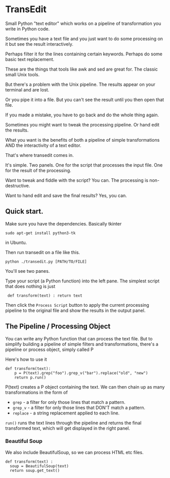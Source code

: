 # TransEdit

Small Python "text editor" which works on a pipeline of transformation you write in Python code.


Sometimes you have a text file and you just want to do some processing on it but see the result interactively.

Perhaps filter it for the lines containing certain keywords. Perhaps do some basic text replacement.

These are the things that tools like awk and sed are great for. The classic small Unix tools.

But there's a problem with the Unix pipeline. The results appear on your terminal and are lost.

Or you pipe it into a file. But you can't see the result until you then open that file.

If you made a mistake, you have to go back and do the whole thing again.

Sometimes you might want to tweak the processing pipeline. Or hand edit the results.

What you want is the benefits of both a pipeline of simple transformations AND the interactivity of a text editor.

That's where transedit comes in.

It's simple. Two panels. One for the script that processes the input file. One for the result of the processing.

Want to tweak and fiddle with the script? You can. The processing is non-destructive.

Want to hand edit and save the final results? Yes, you can.

## Quick start.

Make sure you have the dependencies. Basically tkinter

    sudo apt-get install python3-tk 
    
in Ubuntu.

Then run transedit on a file like this.

    python ./transedit.py [PATH/TO/FILE]
    
You'll see two panes. 

Type your script (a Python function) into the left pane. The simplest script that does nothing is just 

     def transform(text) : return text
     
Then click the `Process Script` button to apply the current processing pipeline to the original file and show the results in the output panel.

## The Pipeline / Processing Object

You can write any Python function that can process the text file. But to simplify building a pipeline of simple filters and transformations, there's a pipeline or process object, simply called P

Here's how to use it

```
def transform(text):
    p = P(text).grep("foo").grep_v("bar").replace("old", "new")
    return p.run()
```

P(text) creates a P object containing the text. We can then chain up as many transformations in the form of 

* `grep` - a filter for only those lines that match a pattern.
* `grep_v` - a filter for only those lines that DON'T match a pattern.
* `replace` - a string replacement applied to each line.

`run()` runs the text lines through the pipeline and returns the final transformed text, which will get displayed in the right panel.

### Beautiful Soup

We also include BeautifulSoup, so we can process HTML etc files.

```
def transform(text) :
  soup = BeautifulSoup(text)
  return soup.get_text()
```

